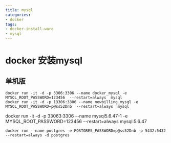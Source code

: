 ```yaml
---
title: mysql
categories: 
- docker
tags:
- docker-install-ware
- mysql
---
```


# docker 安装mysql

## 单机版 
```
docker run -it -d -p 3306:3306 --name docker_mysql -e MYSQL_ROOT_PASSWORD=123456  --restart=always  mysql 
docker run -it -d -p 13306:3306 --name newbilling_mysql -e MYSQL_ROOT_PASSWORD=p@ss52Dnb  --restart=always  mysql 
```

docker run -it -d -p 33063:3306 --name mysql5.6.47-1 -e MYSQL_ROOT_PASSWORD=123456  --restart=always  mysql:5.6.47 





```
docker run --name postgres -e POSTGRES_PASSWORD=p@ss52Dnb -p 5432:5432 --restart=always -d postgres
```